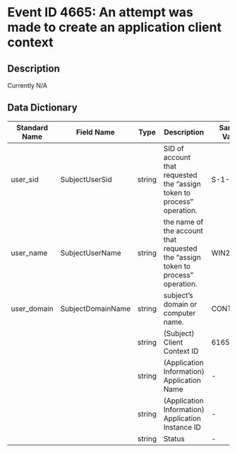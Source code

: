 # Event ID 4665: An attempt was made to create an application client context

## Description
Currently N/A

## Data Dictionary

|	Standard Name	|	Field Name	|	Type	|	Description	|	Sample Value	|
|	----------------	|	----------------	|	----------------	|	----------------	|	----------------	|
|	user_sid	|	SubjectUserSid	|	string	|	SID of account that requested the “assign token to process” operation.	|	S-1-5-18	|
|	user_name	|	SubjectUserName	|	string	|	the name of the account that requested the “assign token to process” operation.	|	WIN2008$	|
|	user_domain	|	SubjectDomainName	|	string	|	subject’s domain or computer name.	|	CONTOSO	|
|		|		|	string	|	(Subject) Client Context ID	|	616554732	|
|		|		|	string	|	(Application Information) Application Name	|	-	|
|		|		|	string	|	(Application Information) Application Instance ID	|	-	|
|		|		|	string	|	Status	|	-	|
